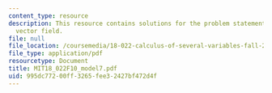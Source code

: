 ```yaml
---
content_type: resource
description: This resource contains solutions for the problem statements related to
  vector field.
file: null
file_location: /coursemedia/18-022-calculus-of-several-variables-fall-2010/995dc77200ff3265fee32427bf472d4f_MIT18_022F10_model7.pdf
file_type: application/pdf
resourcetype: Document
title: MIT18_022F10_model7.pdf
uid: 995dc772-00ff-3265-fee3-2427bf472d4f
---
```

